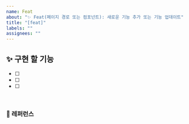 ```yaml
---
name: Feat
about: "✨ Feat(페이지 경로 또는 컴포넌트): 새로운 기능 추가 또는 기능 업데이트"
title: "[feat]"
labels: ""
assignees: ""
---
```


## ✨ 구현 할 기능

- [ ]
- [ ]
- [ ]

<br>

### 📕 레퍼런스
